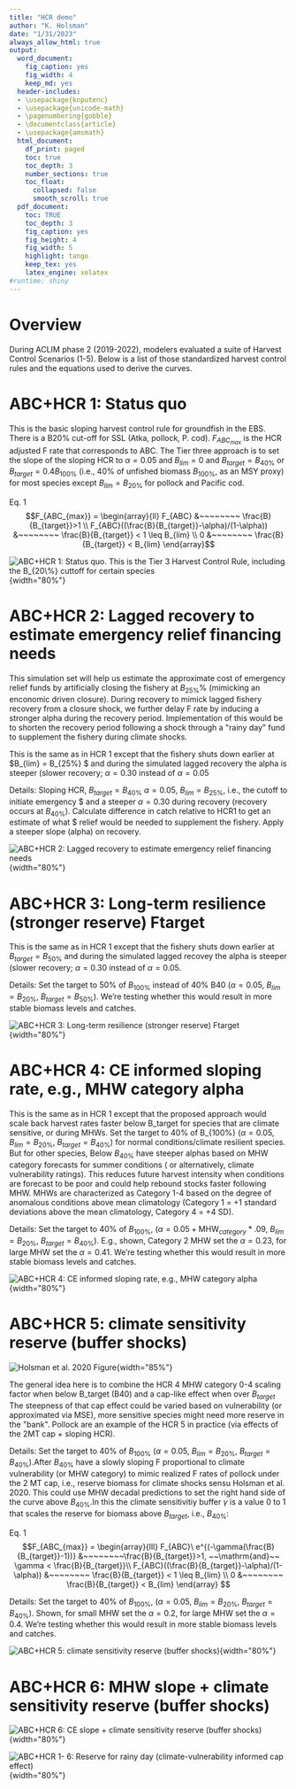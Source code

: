 ```yaml
---
title: "HCR demo"
author: "K. Holsman"
date: "1/31/2023"
always_allow_html: true
output:
  word_document:
    fig_caption: yes
    fig_width: 4
    keep_md: yes
  header-includes:
  - \usepackage{knputenc}
  - \usepackage{unicode-math}
  - \pagenumbering{gobble}
  - \documentclass{article}
  - \usepackage{amsmath}
  html_document:
    df_print: paged
    toc: true
    toc_depth: 3
    number_sections: true
    toc_float:
      collapsed: false
      smooth_scroll: true
  pdf_document:
    toc: TRUE
    toc_depth: 3
    fig_caption: yes
    fig_height: 4
    fig_width: 5
    highlight: tango
    keep_tex: yes
    latex_engine: xelatex
#runtime: shiny
---
```




# Overview

During ACLIM phase 2 (2019-2022), modelers evaluated a suite of Harvest Control Scenarios (1-5). Below is a list of those standardized harvest control rules and the equations used to derive the curves.

# ABC+HCR 1: Status quo

This is the basic sloping harvest control rule for groundfish in the EBS. There is a B20% cut-off for SSL (Atka, pollock, P. cod). $F_{ABC_{max}}$ is the HCR adjusted F rate that corresponds to ABC. The Tier three approach is to set the slope of the sloping HCR to $\alpha = 0.05$ and $B_{lim} = 0$ and $B_{target} = B_{40\%}$ or $B_{target} = 0.4B_{100\%}$ (i.e., 40\% of unfished biomass $B_{100\%}$, as an MSY proxy) for most species except $B_{lim} = B_{20\%}$ for pollock and Pacific cod.

Eq. 1 $$F_{ABC_{max}} = \begin{array}{ll}  
 F_{ABC} &~~~~~~~~ \frac{B}{B_{target}}>1 \\  
 F_{ABC}((\frac{B}{B_{target}}-\alpha)/(1-\alpha)) &~~~~~~~~ \frac{B}{B_{target}} < 1 \leq B_{lim} \\  
 0 &~~~~~~~~ \frac{B}{B_{target}} < B_{lim}  
 \end{array}$$  





![ABC+HCR 1: Status quo. This is the Tier 3 Harvest Control Rule, including the $B_{20\%}$ cuttoff for certain species](../../Figs/HCR_figs/HCR1.png){width="80%"}

# ABC+HCR 2: Lagged recovery to estimate emergency relief financing needs

This simulation set will help us estimate the approximate cost of emergency relief funds by artificially closing the fishery at $B_{25\%}$% (mimicking an enconomic driven closure). During recovery to mimick lagged fishery recovery from a closure shock, we further delay F rate by inducing a stronger alpha during the recovery period. Implementation of this would be to shorten the recovery period following a shock through a "rainy day" fund to supplement the fishery during climate shocks.

This is the same as in HCR 1 except that the fishery shuts down earlier at $B_{lim} = B_{25\%}  $ and during the simulated lagged recovery the alpha is steeper (slower recovery; $\alpha = 0.30$ instead of $\alpha = 0.05$
 
Details: Sloping HCR, $B_{target} = B_{40\%}$  $\alpha = 0.05$, $B_{lim} = B_{25\%}$, i.e., the cutoff to initiate emergency \$ and a steeper $\alpha = 0.30$ during recovery (recovery occurs at $B_{40\%}$). Calculate difference in catch relative to HCR1 to get an estimate of what \$ relief would be needed to supplement the fishery. Apply a steeper slope (alpha) on recovery.



![ABC+HCR 2: Lagged recovery to estimate emergency relief financing needs](../../Figs/HCR_figs/HCR2.png){width="80%"}

# ABC+HCR 3: Long-term resilience (stronger reserve) Ftarget

This is the same as in HCR 1 except that the fishery shuts down earlier at $B_{target} = B_{50\%}$ and during the simulated lagged recovey the alpha is steeper (slower recovery; $\alpha = 0.30$ instead of $\alpha = 0.05$.

Details: Set the target to 50% of $B_{100\%}$ instead of 40% B40 ($\alpha = 0.05$, $B_{lim} = B_{20\%}$, $B_{target} = B_{50\%}$). We’re testing whether this would result in more stable biomass levels and catches.



![ABC+HCR 3: Long-term resilience (stronger reserve) Ftarget](../../Figs/HCR_figs/HCR3.png){width="80%"}

# ABC+HCR 4: CE informed sloping rate, e.g., MHW category alpha

This is the same as in HCR 1 except that the proposed approach would scale back harvest rates faster below B_target for species that are climate sensitive, or during MHWs. 
Set the target to 40\% of B_{100\%} ($\alpha = 0.05$, $B_{lim} = B_{20\%}$, $B_{target} = B_{40\%}$) for normal conditions/climate resilient species. But for other species, Below $B_{40\%}$ have steeper alphas based on MHW category forecasts for summer conditions ( or alternatively, climate vulnerability ratings). This reduces future harvest intensity when conditions are forecast to be poor and could help rebound stocks faster following MHW. MHWs are characterized as Category 1-4 based on the degree of anomalous conditions above mean climatology (Category 1 = +1 standard deviations above the mean climatology, Category 4 = +4 SD).

Details: Set the target to 40% of $B_{100\%}$, ($\alpha = 0.05+\mathrm{MHW}_{category}*.09$, $B_{lim} = B_{20\%}$, $B_{target} = B_{40\%}$). E.g., shown, Category 2 MHW set the $\alpha = 0.23$, for large MHW set the $\alpha = 0.41$. We’re testing whether this would result in more stable biomass levels and catches.



![ABC+HCR 4: CE informed sloping rate, e.g., MHW category alpha](../../Figs/HCR_figs/HCR4.png){width="80%"}

# ABC+HCR 5: climate sensitivity reserve (buffer shocks)

![Holsman et al. 2020 Figure](../../Figs/Holsmanetal2020_effectiveF.jpg){width="85%"}


The general idea here is to combine the HCR 4 MHW category 0-4 scaling factor when below B_target (B40) and a cap-like effect when over $B_{target}$ The steepness of that cap effect could be varied based on vulnerability (or approximated via MSE), more sensitive species might need more reserve in the "bank". Pollock are an example of the HCR 5 in practice (via effects of the 2MT cap + sloping HCR).

Details: Set the target to 40\% of $B_{100\%}$ ($\alpha = 0.05$, $B_{lim} = B_{20\%}$, $B_{target} = B_{40\%}$).After $B_{40\%}$ have a slowly sloping F proportional to climate vulnerability (or MHW category) to mimic realized F rates of pollock under the 2 MT cap, i.e., reserve biomass for climate shocks sensu Holsman et al. 2020. This could use MHW decadal predictions to set the right hand side of the curve above $B_{40\%}$.In this the climate sensitivitiy buffer $\gamma$ is a value 0 to 1 that scales the reserve for biomass above $B_{target}$, i.e., $B_{40\%}$:


Eq. 1 $$F_{ABC_{max}} = \begin{array}{lll}  
 F_{ABC}\ e^{(-\gamma(\frac{B}{B_{target}}-1))} &~~~~~~~~\frac{B}{B_{target}}>1, ~~\mathrm{and}~~ \gamma < \frac{B}{B_{target}}\\ 
 F_{ABC}((\frac{B}{B_{target}}-\alpha)/(1-\alpha)) &~~~~~~~~ \frac{B}{B_{target}} < 1 \leq B_{lim} \\  
 0 &~~~~~~~~ \frac{B}{B_{target}} < B_{lim}  
 \end{array}
 $$  
 
 
Details: Set the target to 40% of $B_{100\%}$, ($\alpha = 0.05$, $B_{lim} = B_{20\%}$, $B_{target} = B_{40\%}$). Shown, for small MHW set the $\alpha = 0.2$, for large MHW set the $\alpha = 0.4$. We’re testing whether this would result in more stable biomass levels and catches.



 
![ABC+HCR 5: climate sensitivity reserve (buffer shocks)](../../Figs/HCR_figs/HCR5.png){width="80%"}


# ABC+HCR 6: MHW slope + climate sensitivity reserve (buffer shocks)



![ABC+HCR 6: CE slope + climate sensitivity reserve (buffer shocks)](../../Figs/HCR_figs/HCR6.png){width="80%"}

![ABC+HCR 1- 6: Reserve for rainy day (climate-vulnerability informed cap effect)](../../Figs/HCR_figs/HCR1TO6.png){width="80%"}
